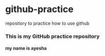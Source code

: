 # github-practice
repository to practice how to use github
<h3>This is my GitHub practice repository</h3>
<h4>my name is ayesha</h4>